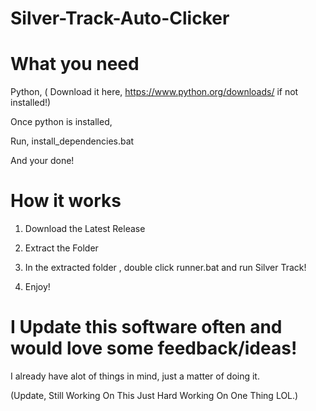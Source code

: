 # Silver-Track-Auto-Clicker

# What you need 

 Python, ( Download it here, https://www.python.org/downloads/ if not installed!)

 Once python is installed, 

 Run, install_dependencies.bat

 And your done!
 

 # How it works

 1. Download the Latest Release

 2. Extract the Folder

 3. In the extracted folder , double click runner.bat and run Silver Track!

 4. Enjoy!

# I Update this software often and would love some feedback/ideas!

I already have alot of things in mind, just a matter of doing it.

(Update, Still Working On This Just Hard Working On One Thing LOL.)
